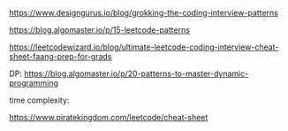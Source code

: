 https://www.designgurus.io/blog/grokking-the-coding-interview-patterns

https://blog.algomaster.io/p/15-leetcode-patterns

https://leetcodewizard.io/blog/ultimate-leetcode-coding-interview-cheat-sheet-faang-prep-for-grads


DP:
https://blog.algomaster.io/p/20-patterns-to-master-dynamic-programming

time complexity:

https://www.piratekingdom.com/leetcode/cheat-sheet



